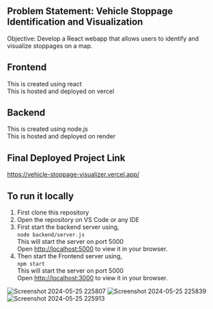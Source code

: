 ## Problem Statement: Vehicle Stoppage Identification and Visualization
Objective: Develop a React webapp that allows users to identify and visualize stoppages on a map.

## Frontend 
This is created using react <br/>
This is hosted and deployed on vercel 

## Backend
This is created using node.js <br/>
This is hosted and deployed on render

## Final Deployed Project Link 
https://vehicle-stoppage-visualizer.vercel.app/

## To run it locally 

1) First clone this repository <br/>
2) Open the repository on VS Code or any IDE <br/>
3) First start the backend server using, <br/>
  ```node backend/server.js```  <br/>
  This will start the server on port 5000 <br/>
  Open [http://localhost:5000](http://localhost:5000) to view it in your browser. <br/>
4) Then start the Frontend server using, <br/>
   ```npm start``` <br/>
   This will start the server on port 5000 <br/>
  Open [http://localhost:3000](http://localhost:3000) to view it in your browser.

![Screenshot 2024-05-25 225807](https://github.com/Kunal-Singh-Rajpurohit/vehicle-stoppage-visualizer/assets/107204198/3124da39-b29d-4d09-830d-88dac07f946a)
![Screenshot 2024-05-25 225839](https://github.com/Kunal-Singh-Rajpurohit/vehicle-stoppage-visualizer/assets/107204198/7c9de25f-2899-4114-839d-f0489c707056)
![Screenshot 2024-05-25 225913](https://github.com/Kunal-Singh-Rajpurohit/vehicle-stoppage-visualizer/assets/107204198/ab68453c-d0b2-4cf0-8af2-43f0feaa9600)
